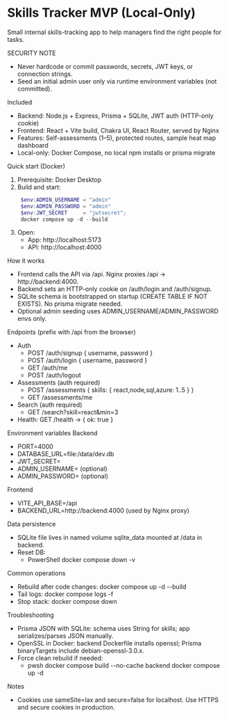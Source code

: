 # Skills Tracker MVP (Local-Only)

Small internal skills-tracking app to help managers find the right people for tasks.

SECURITY NOTE
- Never hardcode or commit passwords, secrets, JWT keys, or connection strings.
- Seed an initial admin user only via runtime environment variables (not committed).

Included
- Backend: Node.js + Express, Prisma + SQLite, JWT auth (HTTP-only cookie)
- Frontend: React + Vite build, Chakra UI, React Router, served by Nginx
- Features: Self-assessments (1–5), protected routes, sample heat map dashboard
- Local-only: Docker Compose, no local npm installs or prisma migrate

Quick start (Docker)
1) Prerequisite: Docker Desktop
2) Build and start:
   ```powershell
    $env:ADMIN_USERNAME = "admin"
    $env:ADMIN_PASSWORD = "admin"
    $env:JWT_SECRET     = "jwtsecret";
    docker compose up -d --build
   ```
3) Open:
   - App:  http://localhost:5173
   - API:  http://localhost:4000

How it works
- Frontend calls the API via /api. Nginx proxies /api -> http://backend:4000.
- Backend sets an HTTP-only cookie on /auth/login and /auth/signup.
- SQLite schema is bootstrapped on startup (CREATE TABLE IF NOT EXISTS). No prisma migrate needed.
- Optional admin seeding uses ADMIN_USERNAME/ADMIN_PASSWORD envs only.

Endpoints (prefix with /api from the browser)
- Auth
  - POST /auth/signup { username, password }
  - POST /auth/login  { username, password }
  - GET  /auth/me
  - POST /auth/logout
- Assessments (auth required)
  - POST /assessments { skills: { react,node,sql,azure: 1..5 } }
  - GET  /assessments/me
- Search (auth required)
  - GET /search?skill=react&min=3
- Health: GET /health -> { ok: true }

Environment variables
Backend
- PORT=4000
- DATABASE_URL=file:/data/dev.db
- JWT_SECRET=<set-at-runtime>
- ADMIN_USERNAME=<set-at-runtime> (optional)
- ADMIN_PASSWORD=<set-at-runtime> (optional)

Frontend
- VITE_API_BASE=/api
- BACKEND_URL=http://backend:4000 (used by Nginx proxy)

Data persistence
- SQLite file lives in named volume sqlite_data mounted at /data in backend.
- Reset DB:
  - PowerShell
    docker compose down -v

Common operations
- Rebuild after code changes:
  docker compose up -d --build
- Tail logs:
  docker compose logs -f
- Stop stack:
  docker compose down

Troubleshooting
- Prisma JSON with SQLite: schema uses String for skills; app serializes/parses JSON manually.
- OpenSSL in Docker: backend Dockerfile installs openssl; Prisma binaryTargets include debian-openssl-3.0.x.
- Force clean rebuild if needed:
  - pwsh
    docker compose build --no-cache backend
    docker compose up -d

Notes
- Cookies use sameSite=lax and secure=false for localhost. Use HTTPS and secure cookies in production.